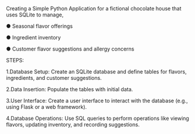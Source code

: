 Creating a Simple Python Application for a fictional chocolate house that uses
SQLite to manage,

● Seasonal flavor offerings

● Ingredient inventory

● Customer flavor suggestions and allergy concerns

STEPS:

1.Database Setup: Create an SQLite database and define tables for flavors, ingredients, and customer suggestions.

2.Data Insertion: Populate the tables with initial data.

3.User Interface: Create a user interface to interact with the database (e.g., using Flask or a web framework).

4.Database Operations: Use SQL queries to perform operations like viewing flavors, updating inventory, and recording suggestions.
